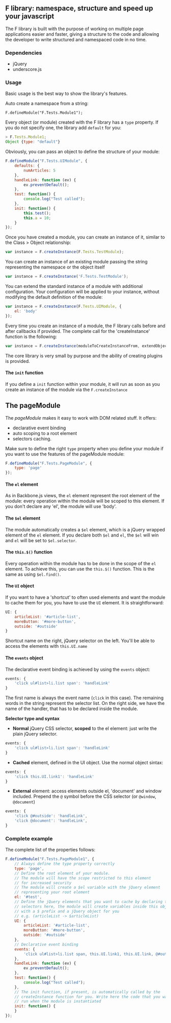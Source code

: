 ## F library: namespace, structure and speed up your javascript

The F library is built with the purpose of working on multiple page applications easier and faster, giving a structure to the code and allowing the developer to write structured and namespaced code in no time.

### Dependencies
* jQuery
* underscore.js

### Usage 

Basic usage is the best way to show the library's features.

Auto create a namespace from a string:
```
F.defineModule("F.Tests.Module1");
```
Every object (or module) created with the F library has a `type` property. If you do not specify one, the library add `default` for you:

```javascript
> F.Tests.Module1;
Object {type: "default"}
```
Obviously, you can pass an object to define the structure of your module:

```javascript
F.defineModule("F.Tests.UIModule", {
    defaults: {
        numArticles: 5
    },
    handleLink: function (ev) {
        ev.preventDefault();
    },
    test: function() {
        console.log("Test called");
    },
    init: function() {
        this.test();
        this.a = 10;
    }
});
```
Once you have created a module, you can create an instance of it, similar to the Class > Object relationship:

```javascript
var instance = F.createInstance(F.Tests.TestModule);
```

You can create an instance of an existing module passing the string representing the namespace or the object itself

```javascript
var instance = F.createInstance('F.Tests.TestModule');
```
You can extend the standard instance of a module with additional configuration. Your configuration will be applied to your instance, without modifying the default definition of the module:

```javascript
var instance = F.createInstance(F.Tests.UIModule, {
    el: 'body'
});
```
Every time you create an instance of a module, the F library calls before and after callbacks if provided. The complete call for the 'createInstance' function is the following:

```javascript
var instance = F.createInstance(moduleToCreateInstanceFrom, extendObject, onBefore, onAfter);
```
The core library is very small by purpose and the ability of creating plugins is provided.

#### The `init` function
If you define a `init` function within your module, it will run as soon as you create an instance of the module via the `F.createInstance`

## The pageModule ##

The *pageModule* makes it easy to work with DOM related stuff. It offers:

* declarative event binding
* auto scoping to a root element
* selectors caching.

Make sure to define the right `type` property when you define your module if you want to use the features of the pageModule module:

```javascript
F.defineModule("F.Tests.PageModule", {
    type: 'page'
});
```
#### The `el` element
As in Backbone.js views, the `el` element represent the root element of the module: every operation within the module will be scoped to this element. If you don't declare any 'el', the module will use 'body'.

#### The `$el` element
The module automatically creates a `$el` element, which is a jQuery wrapped element of the `el` element. If you declare both `$el` and `el`, the `$el` will win and `el` will be set to `$el.selector`.

#### The `this.$()` function
Every operation within the module has to be done in the scope of the `el` element. To achieve this, you can use the `this.$()` function. This is the same as using `$el.find()`.

#### The `UI` object
If you want to have a 'shortcut' to often used elements and want the module to cache them for you, you have to use the `UI` element. It is straightforward:

```javascript
UI: {
    articleList: '#article-list',
    moreButton: '#more-button',
    outside: '#outside'
}
```
Shortcut name on the right, jQuery selector on the left. You'll be able to access the elements with `this.UI.name`

#### The `events` object
The declarative event binding is achieved by using the `events` object:

```javascript
events: {
    'click ul#list>li.list span': 'handleLink'
}
```
The first name is always the event name (`click` in this case). 
The remaining words in the string represent the selector list.
On the right side, we have the name of the handler, that has to be declared inside the module.

**Selector type and syntax**
- **Normal** jQuery CSS selector, **scoped** to the el element: just write the plain jQuery selector.

```javascript
events: {
    'click ul#list>li.list span': 'handleLink'
}
```
- **Cached** element, defined in the UI object. Use the normal object sintax:

```javascript
events: {
    'click this.UI.link1': 'handleLink'
}
```
- **External** element: access elements outside el, 'document' and window included. Prepend the `@` symbol before the CSS selector (or `@window`, `@document`)

```javascript
events: {
    'click @#outside': 'handleLink',
    'click @document': 'handleLink',
}
```

### Complete example
The complete list of the properties follows:

```javascript
F.defineModule("F.Tests.PageModule1", {
    // Always define the type property correctly
    type: 'page',
    // Define the root element of your module.
    // The module will have the scope restricted to this element
    // for increased security
    // The module will create a $el variable with the jQuery element
    // representing your root element
    el: '#test',
    // Define the jQuery elements that you want to cache by declaring their
    // selectors here, the module will create variables inside this object
    // with a $ prefix and a jQuery object for you
    // e.g. (articleList -> $articleList)
    UI: {
        articleList: '#article-list',
        moreButton: '#more-button',
        outside: '#outside'
    },
    // Declarative event binding
    events: {
        'click ul#list>li.list span, this.UI.link1, this.UI.link, @#outside': 'handleLink'
    },
    handleLink: function (ev) {
        ev.preventDefault();
    },
    test: function() {
        console.log("Test called");
    },
    // The init function, if present, is automatically called by the
    // createInstance function for you. Write here the code that you want to 
    // run when the module is instantiated
    init: function() {
    }
});
```
